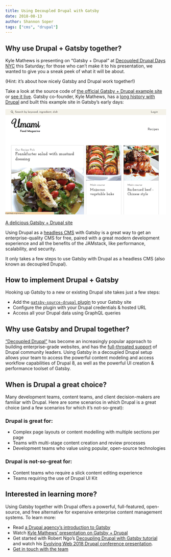 ```yaml
---
title: Using Decoupled Drupal with Gatsby
date: 2018-08-13
author: Shannon Soper
tags: ["cms", "drupal"]
---
```


## Why use Drupal + Gatsby together?

Kyle Mathews is presenting on “Gatsby + Drupal” at [Decoupled Drupal Days NYC](https://2018.decoupleddays.com/session/decoupled-drupal-gatsby) this Saturday; for those who can’t make it to his presentation, we wanted to give you a sneak peek of what it will be about.

(Hint: it’s about how nicely Gatsby and Drupal work together!)

Take a look at the source code of [the official Gatsby + Drupal example site](https://github.com/gatsbyjs/gatsby/tree/master/examples/using-drupal) or [see it live](https://using-drupal.gatsbyjs.org). Gatsby co-founder, Kyle Mathews, has a [long history with Drupal](/blog/2018-05-24-launching-new-gatsby-company/#drupal-and-the-lamp-stack) and built this example site in Gatsby’s early days:

![Screenshot of decoupled Drupal site build with Gatsby](umami-site.png)

[A delicious Gatsby + Drupal site](https://using-drupal.gatsbyjs.org)

Using Drupal as a [headless CMS](/docs/headless-cms) with Gatsby is a great way to get an enterprise-quality CMS for free, paired with a great modern development experience and all the benefits of the JAMstack, like performance, scalability, and security.

It only takes a few steps to use Gatsby with Drupal as a headless CMS (also known as decoupled Drupal).

## How to implement Drupal + Gatsby

Hooking up Gatsby to a new or existing Drupal site takes just a few steps:

- Add the [`gatsby-source-drupal` plugin](/packages/gatsby-source-drupal) to your Gatsby site
- Configure the plugin with your Drupal credentials & hosted URL
- Access all your Drupal data using GraphQL queries

## Why use Gatsby and Drupal together?

[“Decoupled Drupal”](https://www.acquia.com/drupal/decoupled-drupal) has become an increasingly popular approach to building enterprise-grade websites, and has the [full-throated support](https://dri.es/how-to-decouple-drupal-in-2018) of Drupal community leaders.
Using Gatsby in a decoupled Drupal setup allows your team to access the powerful content modeling and access workflow capabilities of Drupal 8, as well as the powerful UI creation & performance toolset of Gatsby.

## When is Drupal a great choice?

Many development teams, content teams, and client decision-makers are familiar with Drupal. Here are some scenarios in which Drupal is a great choice (and a few scenarios for which it’s not-so-great):

### Drupal is great for:

- Complex page layouts or content modelling with multiple sections per page
- Teams with multi-stage content creation and review processes
- Development teams who value using popular, open-source technologies

### Drupal is not-so-great for:

- Content teams who require a slick content editing experience
- Teams requiring the use of Drupal UI Kit

## Interested in learning more?

Using Gatsby together with Drupal offers a powerful, full-featured, open-source, and free alternative for expensive enterprise content management systems. To learn more:

- Read [a Drupal agency’s introduction to Gatsby](https://www.mediacurrent.com/what-is-gatsby.js)
- Watch [Kyle Mathews’ presentation on Gatsby + Drupal](https://2017.badcamp.net/session/coding-development/beginner/headless-drupal-building-blazing-fast-websites-reactgatsbyjs)
- Get started with Robert Ngo’s [Decoupling Drupal with Gatsby tutorial](https://evolvingweb.ca/blog/decoupling-drupal-gatsby) and watch his [Evolving Web 2018 Drupal conference presentation](https://youtube.com/watch?v=s5kUJRGDz6I).
- [Get in touch with the team](https://www.gatsbyjs.com/contact-us)
